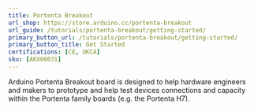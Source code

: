 ```yaml
---
title: Portenta Breakout
url_shop: https://store.arduino.cc/portenta-breakout
url_guide: /tutorials/portenta-breakout/getting-started/
primary_button_url: /tutorials/portenta-breakout/getting-started/
primary_button_title: Get Started
certifications: [CE, UKCA]
sku: [AKX00031]
---
```


Arduino Portenta Breakout board is designed to help hardware engineers and makers to prototype and help test devices connections and capacity within the Portenta family boards (e.g. the Portenta H7).

